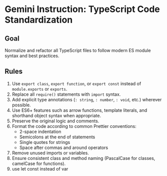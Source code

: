 # Gemini Instruction: TypeScript Code Standardization

## Goal
Normalize and refactor all TypeScript files to follow modern ES module syntax and best practices.

## Rules
1. Use `export class`, `export function`, or `export const` instead of `module.exports` or `exports`.
2. Replace all `require()` statements with `import` syntax.
3. Add explicit type annotations (`: string`, `: number`, `: void`, etc.) wherever possible.
4. Use ES6+ features such as arrow functions, template literals, and shorthand object syntax when appropriate.
5. Preserve the original logic and comments.
6. Format the code according to common Prettier conventions:
   - 2-space indentation  
   - Semicolons at the end of statements  
   - Single quotes for strings  
   - Space after commas and around operators  
7. Remove unused imports or variables.
8. Ensure consistent class and method naming (PascalCase for classes, camelCase for functions).
10. use let const instead of var